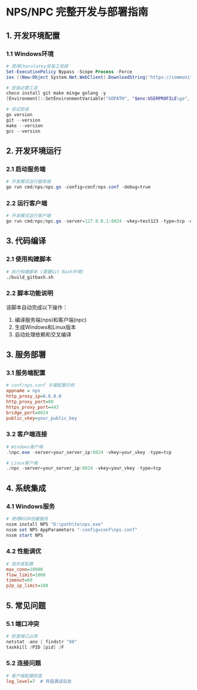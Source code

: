 # NPS/NPC 完整开发与部署指南

## 1. 开发环境配置
### 1.1 Windows环境
```powershell
# 使用Chocolatey安装工具链
Set-ExecutionPolicy Bypass -Scope Process -Force
iex ((New-Object System.Net.WebClient).DownloadString('https://community.chocolatey.org/install.ps1'))

# 安装必要工具
choco install git make mingw golang -y
[Environment]::SetEnvironmentVariable("GOPATH", "$env:USERPROFILE\go", "Machine")

# 验证安装
go version
git --version
make --version
gcc --version
```

## 2. 开发环境运行
### 2.1 启动服务端
```powershell
# 开发模式运行服务端
go run cmd/nps/nps.go -config=conf/nps.conf -debug=true
```

### 2.2 运行客户端
```powershell
# 开发模式运行客户端
go run cmd/npc/npc.go -server=127.0.0.1:8024 -vkey=test123 -type=tcp -debug=true
```

## 3. 代码编译
### 2.1 使用构建脚本
```bash
# 执行构建脚本 (需要Git Bash环境)
./build_gitbash.sh
```

### 2.2 脚本功能说明
该脚本自动完成以下操作：
1. 编译服务端(nps)和客户端(npc)
2. 生成Windows和Linux版本
3. 自动处理依赖和交叉编译

## 3. 服务部署
### 3.1 服务端配置
```ini
# conf/nps.conf 关键配置示例
appname = nps
http_proxy_ip=0.0.0.0
http_proxy_port=80
https_proxy_port=443
bridge_port=8024
public_vkey=your_public_key
```

### 3.2 客户端连接
```powershell
# Windows客户端
.\npc.exe -server=your_server_ip:8024 -vkey=your_vkey -type=tcp

# Linux客户端
./npc -server=your_server_ip:8024 -vkey=your_vkey -type=tcp
```

## 4. 系统集成
### 4.1 Windows服务
```powershell
# 使用NSSM创建服务
nssm install NPS "D:\path\to\nps.exe"
nssm set NPS AppParameters "-config=conf\nps.conf"
nssm start NPS
```

### 4.2 性能调优
```ini
# 高并发配置
max_conn=10000
flow_limit=1000
timeout=60
p2p_ip_limit=100
```

## 5. 常见问题
### 5.1 端口冲突
```powershell
# 检查端口占用
netstat -ano | findstr "80"
taskkill /PID [pid] /F
```

### 5.2 连接问题
```ini
# 客户端配置检查
log_level=7  # 开启调试日志
